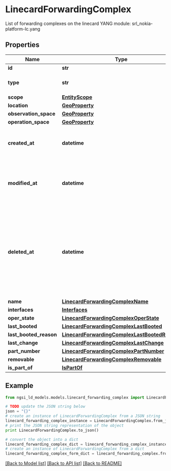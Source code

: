 # LinecardForwardingComplex

List of forwarding complexes on the linecard  YANG module: srl_nokia-platform-lc.yang 

## Properties

Name | Type | Description | Notes
------------ | ------------- | ------------- | -------------
**id** | **str** | Entity id.  | [optional] 
**type** | **str** | NGSI-LD Entity identifier. It has to be LinecardForwardingComplex. | [default to 'LinecardForwardingComplex']
**scope** | [**EntityScope**](EntityScope.md) |  | [optional] 
**location** | [**GeoProperty**](GeoProperty.md) |  | [optional] 
**observation_space** | [**GeoProperty**](GeoProperty.md) |  | [optional] 
**operation_space** | [**GeoProperty**](GeoProperty.md) |  | [optional] 
**created_at** | **datetime** | Is defined as the temporal Property at which the Entity, Property or Relationship was entered into an NGSI-LD system.  | [optional] [readonly] 
**modified_at** | **datetime** | Is defined as the temporal Property at which the Entity, Property or Relationship was last modified in an NGSI-LD system, e.g. in order to correct a previously entered incorrect value.  | [optional] [readonly] 
**deleted_at** | **datetime** | Is defined as the temporal Property at which the Entity, Property or Relationship was deleted from an NGSI-LD system.  Entity deletion timestamp. See clause 4.8 It is only used in notifications reporting deletions and in the Temporal Representation of Entities (clause 4.5.6), Properties (clause 4.5.7), Relationships (clause 4.5.8) and LanguageProperties (clause 5.2.32).  | [optional] [readonly] 
**name** | [**LinecardForwardingComplexName**](LinecardForwardingComplexName.md) |  | [optional] 
**interfaces** | [**Interfaces**](Interfaces.md) |  | [optional] 
**oper_state** | [**LinecardForwardingComplexOperState**](LinecardForwardingComplexOperState.md) |  | [optional] 
**last_booted** | [**LinecardForwardingComplexLastBooted**](LinecardForwardingComplexLastBooted.md) |  | [optional] 
**last_booted_reason** | [**LinecardForwardingComplexLastBootedReason**](LinecardForwardingComplexLastBootedReason.md) |  | [optional] 
**last_change** | [**LinecardForwardingComplexLastChange**](LinecardForwardingComplexLastChange.md) |  | [optional] 
**part_number** | [**LinecardForwardingComplexPartNumber**](LinecardForwardingComplexPartNumber.md) |  | [optional] 
**removable** | [**LinecardForwardingComplexRemovable**](LinecardForwardingComplexRemovable.md) |  | [optional] 
**is_part_of** | [**IsPartOf**](IsPartOf.md) |  | 

## Example

```python
from ngsi_ld_models.models.linecard_forwarding_complex import LinecardForwardingComplex

# TODO update the JSON string below
json = "{}"
# create an instance of LinecardForwardingComplex from a JSON string
linecard_forwarding_complex_instance = LinecardForwardingComplex.from_json(json)
# print the JSON string representation of the object
print LinecardForwardingComplex.to_json()

# convert the object into a dict
linecard_forwarding_complex_dict = linecard_forwarding_complex_instance.to_dict()
# create an instance of LinecardForwardingComplex from a dict
linecard_forwarding_complex_form_dict = linecard_forwarding_complex.from_dict(linecard_forwarding_complex_dict)
```
[[Back to Model list]](../README.md#documentation-for-models) [[Back to API list]](../README.md#documentation-for-api-endpoints) [[Back to README]](../README.md)


